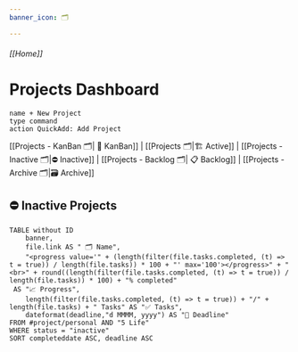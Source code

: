 ```yaml
---
banner_icon: 🗂

---
```

###### [[Home]]
# Projects Dashboard

```button
name + New Project
type command
action QuickAdd: Add Project
```

[[Projects - KanBan 🗂️| 🧮 KanBan]] | [[Projects 🗂️|🏗️ Active]] | [[Projects - Inactive 🗂️|⛔ Inactive]] | [[Projects - Backlog 🗂️| 📋 Backlog]] | [[Projects - Archive 🗂️|🗃️ Archive]]
## ⛔ Inactive Projects
```dataview
TABLE without ID
	banner,
	file.link AS " 🗂 Name",
	"<progress value='" + (length(filter(file.tasks.completed, (t) => t = true)) / length(file.tasks)) * 100 + "' max='100'></progress>" + "<br>" + round((length(filter(file.tasks.completed, (t) => t = true)) / length(file.tasks)) * 100) + "% completed"
 AS "📈 Progress",
	length(filter(file.tasks.completed, (t) => t = true)) + "/" + length(file.tasks) + " Tasks" AS "✅ Tasks",
	dateformat(deadline,"d MMMM, yyyy") AS "📅 Deadline"
FROM #project/personal AND "5 Life" 
WHERE status = "inactive"
SORT completeddate ASC, deadline ASC
```